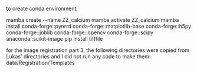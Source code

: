 

to create conda environment:

mamba create --name ZZ_calcium
mamba activate ZZ_calcium
mamba install conda-forge::pynrrd conda-forge::matplotlib-base conda-forge::h5py conda-forge::joblib conda-forge::opencv conda-forge::scipy anaconda::scikit-image
pip install tifffile


for the image registration part 3, the following directories were copied from Lukas' directories and I did not run any code to make them:
data/Registration/Templates
